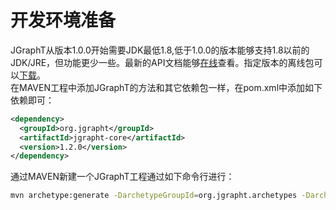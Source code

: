 # 开发环境准备
JGraphT从版本1.0.0开始需要JDK最低1.8,低于1.0.0的版本能够支持1.8以前的JDK/JRE，但功能更少一些。最新的API文档能够[在线](http://www.jgrapht.org/javadoc)查看。指定版本的离线包可以[下载](https://sourceforge.net/projects/jgrapht/files/JGraphT/)。  
在MAVEN工程中添加JGraphT的方法和其它依赖包一样，在pom.xml中添加如下依赖即可：  
``` xml
<dependency>
  <groupId>org.jgrapht</groupId>
  <artifactId>jgrapht-core</artifactId>
  <version>1.2.0</version>
</dependency>
```  
通过MAVEN新建一个JGraphT工程通过如下命令行进行：  
``` bash
mvn archetype:generate -DarchetypeGroupId=org.jgrapht.archetypes -DarchetypeArtifactId=maven-archetype-jgrapht -DarchetypeVersion=1.2.0  
```
